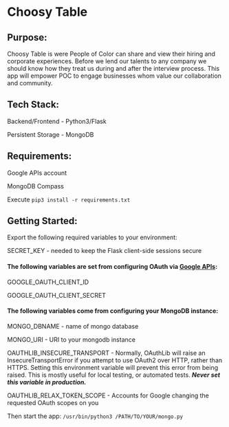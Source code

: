# Choosy Table

## Purpose:
Choosy Table is were People of Color can share and view their hiring and corporate experiences.  Before we lend our talents to any company we should know how they treat us during and after the interview process.  This app will empower POC to engage businesses whom value our collaboration and community.

## Tech Stack:
Backend/Frontend - Python3/Flask

Persistent Storage - MongoDB 

## Requirements:
Google APIs account

MongoDB Compass

Execute `pip3 install -r requirements.txt`

## Getting Started:
Export the following required variables to your environment:

SECRET_KEY - needed to keep the Flask client-side sessions secure 

#### The following variables are set from configuring OAuth via [Google APIs](https://support.google.com/googleapi/answer/6158857?hl=en&ref_topic=7013279):
GOOGLE_OAUTH_CLIENT_ID

GOOGLE_OAUTH_CLIENT_SECRET

#### The following variables come from configuring your MongoDB instance:
MONGO_DBNAME - name of mongo database

MONGO_URI - URI to your mongodb instance

OAUTHLIB_INSECURE_TRANSPORT - Normally, OAuthLib will raise an InsecureTransportError if you attempt to use OAuth2 over HTTP, rather than HTTPS. Setting this environment variable will prevent this error from being raised. This is mostly useful for local testing, or automated tests. ***Never set this variable in production.***

OAUTHLIB_RELAX_TOKEN_SCOPE - Accounts for Google changing the requested OAuth scopes on you

Then start the app:
`/usr/bin/python3 /PATH/TO/YOUR/mongo.py`